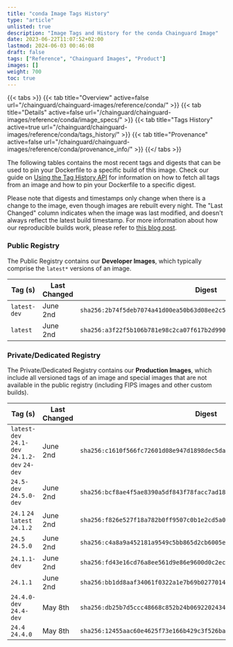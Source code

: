```yaml
---
title: "conda Image Tags History"
type: "article"
unlisted: true
description: "Image Tags and History for the conda Chainguard Image"
date: 2023-06-22T11:07:52+02:00
lastmod: 2024-06-03 00:46:08
draft: false
tags: ["Reference", "Chainguard Images", "Product"]
images: []
weight: 700
toc: true
---
```


{{< tabs >}}
{{< tab title="Overview" active=false url="/chainguard/chainguard-images/reference/conda/" >}}
{{< tab title="Details" active=false url="/chainguard/chainguard-images/reference/conda/image_specs/" >}}
{{< tab title="Tags History" active=true url="/chainguard/chainguard-images/reference/conda/tags_history/" >}}
{{< tab title="Provenance" active=false url="/chainguard/chainguard-images/reference/conda/provenance_info/" >}}
{{</ tabs >}}

The following tables contains the most recent tags and digests that can be used to pin your Dockerfile to a specific build of this image. Check our guide on [Using the Tag History API](/chainguard/chainguard-images/using-the-tag-history-api/) for information on how to fetch all tags from an image and how to pin your Dockerfile to a specific digest.

Please note that digests and timestamps only change when there is a change to the image, even though images are rebuilt every night. The "Last Changed" column indicates when the image was last modified, and doesn't always reflect the latest build timestamp. For more information about how our reproducible builds work, please refer to [this blog post](https://www.chainguard.dev/unchained/reproducing-chainguards-reproducible-image-builds).

### Public Registry
The Public Registry contains our **Developer Images**, which typically comprise the `latest*` versions of an image.

| Tag (s)       | Last Changed | Digest                                                                    |
|---------------|--------------|---------------------------------------------------------------------------|
|  `latest-dev` | June 2nd     | `sha256:2b74f5deb7074a41d00ea50b63d08ee2c5a9805c616a72978a1e6bbcfa7a6ce2` |
|  `latest`     | June 2nd     | `sha256:a3f22f5b106b781e98c2ca07f617b2d990850dc6c930f086e2d0e6dd6b102856` |


### Private/Dedicated Registry
The Private/Dedicated Registry contains our **Production Images**, which include all versioned tags of an image and special images that are not available in the public registry (including FIPS images and other custom builds).

| Tag (s)                                        | Last Changed | Digest                                                                    |
|------------------------------------------------|--------------|---------------------------------------------------------------------------|
|  `latest-dev` `24.1-dev` `24.1.2-dev` `24-dev` | June 2nd     | `sha256:c1610f566fc72601d08e947d1898dec5da9940ef6b06efaacb182fc78aa361ac` |
|  `24.5-dev` `24.5.0-dev`                       | June 2nd     | `sha256:bcf8ae4f5ae8390a5df843f78facc7ad187eb3b073185a7fb6bacbea4fa40ad4` |
|  `24.1` `24` `latest` `24.1.2`                 | June 2nd     | `sha256:f826e527f18a782b0ff9507c0b1e2cd5a0b292ac26b99dd921b880f24de1ca2a` |
|  `24.5` `24.5.0`                               | June 2nd     | `sha256:c4a8a9a452181a9549c5bb865d2cb6005e4f33d0c01cfbfe8028f7ca654fb2b2` |
|  `24.1.1-dev`                                  | June 2nd     | `sha256:fd43e16cd76a8ee561d9e86e9600d0c2ecf1f31daeb06dcd8ca8614f1ca90114` |
|  `24.1.1`                                      | June 2nd     | `sha256:bb1dd8aaf34061f0322a1e7b69b0277014de9b36d18349f6763c7ee1795c409d` |
|  `24.4.0-dev` `24.4-dev`                       | May 8th      | `sha256:db25b7d5ccc48668c852b24b06922024347fbd1b5fbd4a3c2dbc184f81d5cfa6` |
|  `24.4` `24.4.0`                               | May 8th      | `sha256:12455aac60e4625f73e166b429c3f526ba9e018cc75b7a6339bde4d7b3618fe4` |

